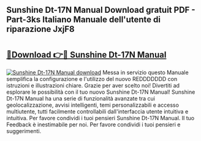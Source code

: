 ## Sunshine Dt-17N Manual Download gratuit PDF - Part-3ks Italiano Manuale dell'utente di riparazione JxjF8

# <h2><a href="http://dfh3sc.blite.top/?on=Sunshine+Dt-17N+Manual">🔗Download 👉🔴 Sunshine Dt-17N Manual</a></h2>

[![Sunshine Dt-17N Manual download](https://i.imgur.com/lujVjoI.png)](http://dfh3sc.blite.top/?on=Sunshine+Dt-17N+Manual)
Messa in servizio questo Manuale semplifica la configurazione e l'utilizzo del nuovo REDDDDDDD con istruzioni e illustrazioni chiare. Grazie per aver scelto noi! Divertiti ad esplorare le possibilità con il tuo nuovo Sunshine Dt-17N Manual! Sunshine Dt-17N Manual ha una serie di funzionalità avanzate tra cui geolocalizzazione, avvisi intelligenti, temi personalizzabili e accesso multiutente, tutti facilmente controllabili dall'interfaccia utente intuitiva e intuitiva. Per favore condividi i tuoi pensieri Sunshine Dt-17N Manual. Il tuo Feedback è inestimabile per noi. Per favore condividi i tuoi pensieri e suggerimenti.
